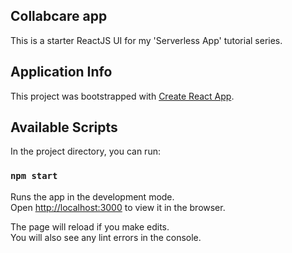 ## Collabcare app

This is a starter ReactJS UI for my 'Serverless App' tutorial series.

## Application Info

This project was bootstrapped with [Create React App]().

## Available Scripts

In the project directory, you can run:

### `npm start`

Runs the app in the development mode.<br>
Open [http://localhost:3000](http://localhost:3000) to view it in the browser.

The page will reload if you make edits.<br>
You will also see any lint errors in the console.

